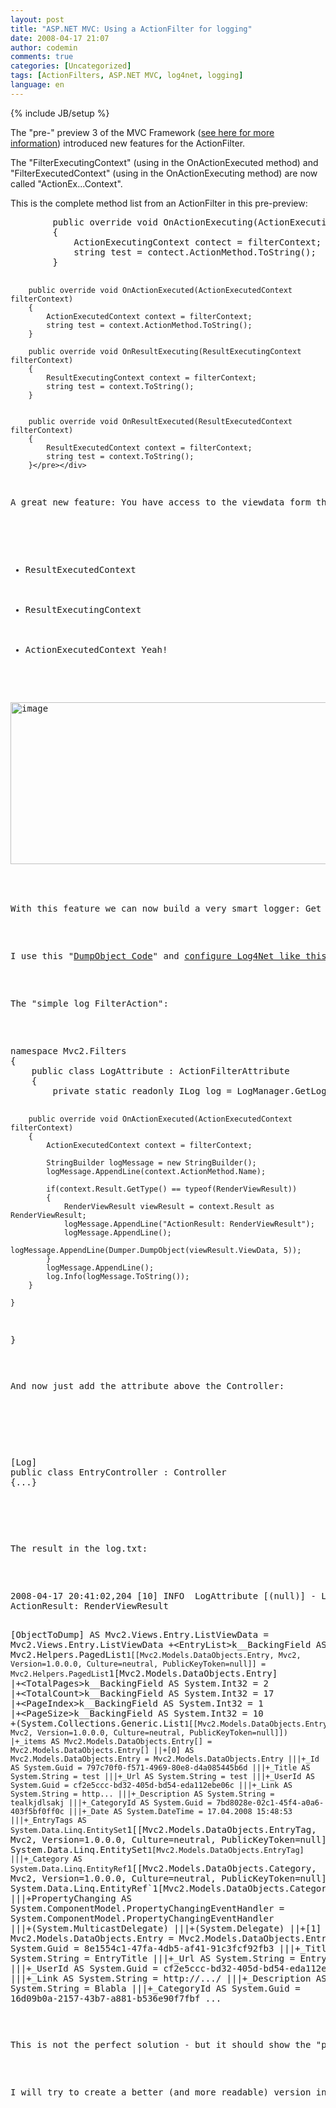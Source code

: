 ```yaml
---
layout: post
title: "ASP.NET MVC: Using a ActionFilter for logging"
date: 2008-04-17 21:07
author: codemin
comments: true
categories: [Uncategorized]
tags: [ActionFilters, ASP.NET MVC, log4net, logging]
language: en
---
```

{% include JB/setup %}
<p>The &quot;pre-&quot; preview 3 of the MVC Framework (<a href="http://code-inside.de/blog-in/2008/04/17/aspnet-mvc-april-codeplex-source-push/">see here for more information</a>) introduced new features for the ActionFilter.</p>  <p>The &quot;FilterExecutingContext&quot; (using in the OnActionExecuted method) and &quot;FilterExecutedContext&quot; (using in the OnActionExecuting method) are now called &quot;ActionEx...Context&quot;.</p>  <p>This is the complete method list from an ActionFilter in this pre-preview:</p>  <div class="wlWriterSmartContent" id="scid:812469c5-0cb0-4c63-8c15-c81123a09de7:a8515567-54a8-4a50-93fe-626175cf3f8e" style="padding-right: 0px; display: inline; padding-left: 0px; float: none; padding-bottom: 0px; margin: 0px; padding-top: 0px"><pre name="code" class="c#">        public override void OnActionExecuting(ActionExecutingContext filterContext)
        {
            ActionExecutingContext contect = filterContext;
            string test = contect.ActionMethod.ToString();
        }

        public override void OnActionExecuted(ActionExecutedContext filterContext)
        {
            ActionExecutedContext context = filterContext;
            string test = context.ActionMethod.ToString();
        }

        public override void OnResultExecuting(ResultExecutingContext filterContext)
        {
            ResultExecutingContext context = filterContext;
            string test = context.ToString();
        }


        public override void OnResultExecuted(ResultExecutedContext filterContext)
        {
            ResultExecutedContext context = filterContext;
            string test = context.ToString();
        }</pre></div>

<p>A great new feature: You have access to the viewdata form the...</p>

<ul>
  <li>ResultExecutedContext</li>

  <li>ResultExecutingContext</li>

  <li>ActionExecutedContext Yeah!</li>
</ul>

<p><a href="{{BASE_PATH}}/assets/wp-images-en/image12.png"><img style="border-right: 0px; border-top: 0px; border-left: 0px; border-bottom: 0px" height="259" alt="image" src="{{BASE_PATH}}/assets/wp-images-en/image-thumb12.png" width="523" border="0" /></a>&#160;</p>

<p>With this feature we can now build a very smart logger: Get all ViewData typ information recursive and save this by using <a href="http://logging.apache.org/log4net/">Log4Net</a>.</p>

<p>I use this &quot;<a href="http://www.codeguru.com/csharp/csharp/cs_syntax/reflection/article.php/c5885/">DumpObject Code</a>&quot; and <a href="http://www.codeproject.com/KB/aspnet/log4net.aspx?df=100&amp;forumid=323468&amp;exp=0&amp;select=1580054">configure Log4Net like this guy</a>.</p>

<p>The &quot;simple log FilterAction&quot;:</p>

<div class="wlWriterSmartContent" id="scid:812469c5-0cb0-4c63-8c15-c81123a09de7:5b0b7acf-4108-4220-b61f-f2e14ac8eb9f" style="padding-right: 0px; display: inline; padding-left: 0px; float: none; padding-bottom: 0px; margin: 0px; padding-top: 0px"><pre name="code" class="c#">namespace Mvc2.Filters
{
    public class LogAttribute : ActionFilterAttribute
    {
        private static readonly ILog log = LogManager.GetLogger(typeof(LogAttribute).Name);

        public override void OnActionExecuted(ActionExecutedContext filterContext)
        {
            ActionExecutedContext context = filterContext;
            
            StringBuilder logMessage = new StringBuilder();
            logMessage.AppendLine(context.ActionMethod.Name);
            
            if(context.Result.GetType() == typeof(RenderViewResult))
            {
                RenderViewResult viewResult = context.Result as RenderViewResult;
                logMessage.AppendLine("ActionResult: RenderViewResult");
                logMessage.AppendLine();
                logMessage.AppendLine(Dumper.DumpObject(viewResult.ViewData, 5));
            }
            logMessage.AppendLine();
            log.Info(logMessage.ToString());
        }

    }
}</pre></div>

<p>And now just add the attribute above the Controller:</p>

<p>
  <div class="wlWriterSmartContent" id="scid:812469c5-0cb0-4c63-8c15-c81123a09de7:0a74a792-ef0b-4252-a6db-b510a98a35c9" style="padding-right: 0px; display: inline; padding-left: 0px; float: none; padding-bottom: 0px; margin: 0px; padding-top: 0px"><pre name="code" class="c#">[Log]
public class EntryController : Controller
{...}</pre></div>
</p>

<p>The result in the log.txt:</p>

<div class="wlWriterSmartContent" id="scid:812469c5-0cb0-4c63-8c15-c81123a09de7:157f822e-b64b-4c41-b81a-b134f7cf4f7f" style="padding-right: 0px; display: inline; padding-left: 0px; float: none; padding-bottom: 0px; margin: 0px; padding-top: 0px"><pre name="code" class="c#">2008-04-17 20:41:02,204 [10] INFO  LogAttribute [(null)] - List
ActionResult: RenderViewResult

[ObjectToDump] AS Mvc2.Views.Entry.ListViewData = Mvc2.Views.Entry.ListViewData
+&lt;EntryList&gt;k__BackingField AS Mvc2.Helpers.PagedList`1[[Mvc2.Models.DataObjects.Entry, Mvc2, Version=1.0.0.0, Culture=neutral, PublicKeyToken=null]] = Mvc2.Helpers.PagedList`1[Mvc2.Models.DataObjects.Entry]
|+&lt;TotalPages&gt;k__BackingField AS System.Int32 = 2
|+&lt;TotalCount&gt;k__BackingField AS System.Int32 = 17
|+&lt;PageIndex&gt;k__BackingField AS System.Int32 = 1
|+&lt;PageSize&gt;k__BackingField AS System.Int32 = 10
+(System.Collections.Generic.List`1[[Mvc2.Models.DataObjects.Entry, Mvc2, Version=1.0.0.0, Culture=neutral, PublicKeyToken=null]])
|+_items AS Mvc2.Models.DataObjects.Entry[] = Mvc2.Models.DataObjects.Entry[]
||+[0] AS Mvc2.Models.DataObjects.Entry = Mvc2.Models.DataObjects.Entry
|||+_Id AS System.Guid = 797c70f0-f571-4969-80e8-d4a085445b6d
|||+_Title AS System.String = test
|||+_Url AS System.String = test
|||+_UserId AS System.Guid = cf2e5ccc-bd32-405d-bd54-eda112ebe06c
|||+_Link AS System.String = http...
|||+_Description AS System.String = tealkjdlsakj
|||+_CategoryId AS System.Guid = 7bd8028e-02c1-45f4-a0a6-403f5bf0ff0c
|||+_Date AS System.DateTime = 17.04.2008 15:48:53
|||+_EntryTags AS System.Data.Linq.EntitySet`1[[Mvc2.Models.DataObjects.EntryTag, Mvc2, Version=1.0.0.0, Culture=neutral, PublicKeyToken=null]] = System.Data.Linq.EntitySet`1[Mvc2.Models.DataObjects.EntryTag]
|||+_Category AS System.Data.Linq.EntityRef`1[[Mvc2.Models.DataObjects.Category, Mvc2, Version=1.0.0.0, Culture=neutral, PublicKeyToken=null]] = System.Data.Linq.EntityRef`1[Mvc2.Models.DataObjects.Category]
|||+PropertyChanging AS System.ComponentModel.PropertyChangingEventHandler = System.ComponentModel.PropertyChangingEventHandler
|||+(System.MulticastDelegate)
|||+(System.Delegate)
||+[1] AS Mvc2.Models.DataObjects.Entry = Mvc2.Models.DataObjects.Entry
|||+_Id AS System.Guid = 8e1554c1-47fa-4db5-af41-91c3fcf92fb3
|||+_Title AS System.String = EntryTitle
|||+_Url AS System.String = EntryTitle_13
|||+_UserId AS System.Guid = cf2e5ccc-bd32-405d-bd54-eda112ebe06c
|||+_Link AS System.String = http://.../
|||+_Description AS System.String = Blabla
|||+_CategoryId AS System.Guid = 16d09b0a-2157-43b7-a881-b536e90f7fbf
...</pre></div>

<p>This is not the perfect solution - but it should show the &quot;power&quot; of the new ActionFilters.</p>

<p>I will try to create a better (and more readable) version in the next days - with the RouteData/submitted parameters and so on :)</p>
